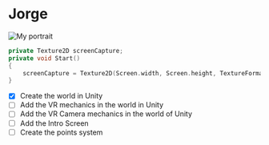 # Jorge
![My portrait]([https://octodex.github.com/images/yaktocat.png](https://i0.wp.com/castillo.photography/wp-content/uploads/2022/01/Jorge_Castillo_Castro.jpg?w=500&ssl=1)https://i0.wp.com/castillo.photography/wp-content/uploads/2022/01/Jorge_Castillo_Castro.jpg?w=500&ssl=1)
``` C++
private Texture2D screenCapture;
private void Start()
{
    screenCapture = Texture2D(Screen.width, Screen.height, TextureFormat.RGB24, flase);
}
```
- [x] Create the world in Unity
- [ ] Add the VR mechanics in the world in Unity
- [ ] Add the VR Camera mechanics in the world of Unity
- [ ] Add the Intro Screen
- [ ] Create the points system
